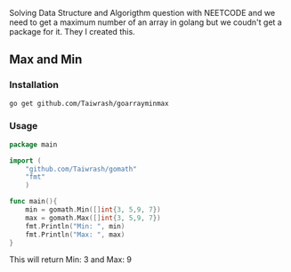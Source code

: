 Solving Data Structure and Algorigthm question with NEETCODE and we need to get a maximum number of an array in golang but we coudn't get a package for it. They I created this.

## Max and Min

### Installation
```bash
go get github.com/Taiwrash/goarrayminmax
```

### Usage


```go
package main 

import (
    "github.com/Taiwrash/gomath"
    "fmt"
    )

func main(){
    min = gomath.Min([]int{3, 5,9, 7})
    max = gomath.Max([]int{3, 5,9, 7})
    fmt.Println("Min: ", min)
    fmt.Println("Max: ", max)
}
```

This will return Min: 3 and Max: 9